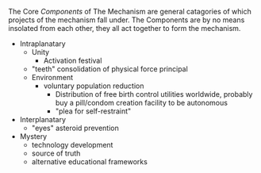 
The Core _Components_ of The Mechanism are general catagories of which projects of the mechanism fall under. 
The Components are by no means insolated from each other, they all act together to form the mechanism. 
 
 - Intraplanatary 
   - Unity
     - Activation festival
   - "teeth" consolidation of physical force principal  
   - Environment
     - voluntary population reduction 
       - Distribution of free birth control utilities worldwide, probably buy a pill/condom creation facility to be autonomous
       - "plea for self-restraint"
 - Interplanatary 
   - "eyes" asteroid prevention
 - Mystery
   - technology development
   - source of truth 
   - alternative educational frameworks
